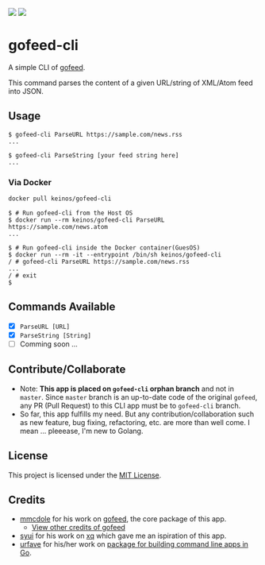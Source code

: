 [![](https://img.shields.io/docker/cloud/automated/keinos/gofeed-cli.svg)](https://hub.docker.com/r/keinos/gofeed-cli "View on Docker Hub") [![](https://img.shields.io/docker/cloud/build/keinos/gofeed-cli.svg)](https://hub.docker.com/r/keinos/gofeed-cli/builds "View builds on Docker Hub")

# gofeed-cli

A simple CLI of [gofeed](https://github.com/mmcdole/gofeed).

This command parses the content of a given URL/string of XML/Atom feed into JSON.

## Usage

```shellsession
$ gofeed-cli ParseURL https://sample.com/news.rss
...
```

```shellsession
$ gofeed-cli ParseString [your feed string here]
...
```

### Via Docker

```bash
docker pull keinos/gofeed-cli
```

```shellsession
$ # Run gofeed-cli from the Host OS
$ docker run --rm keinos/gofeed-cli ParseURL https://sample.com/news.atom
...
```

```shellsession
$ # Run gofeed-cli inside the Docker container(GuesOS)
$ docker run --rm -it --entrypoint /bin/sh keinos/gofeed-cli
/ # gofeed-cli ParseURL https://sample.com/news.rss
...
/ # exit
$
```

## Commands Available

- [x] `ParseURL [URL]`
- [x] `ParseString [String]`
- [ ] Comming soon ...

## Contribute/Collaborate

- Note: **This app is placed on `gofeed-cli` orphan branch** and not in `master`. Since `master` branch is an up-to-date code of the original `gofeed`, any PR (Pull Request) to this CLI app must be to `gofeed-cli` branch.
- So far, this app fulfills my need. But any contribution/collaboration such as new feature, bug fixing, refactoring, etc. are more than well come. I mean ... pleeease, I'm new to Golang.

## License

This project is licensed under the [MIT License](https://KEINOS.github.io/gofeed-cli/master/LICENSE).

## Credits

* [mmcdole](https://github.com/mmcdole) for his work on [gofeed](https://github.com/mmcdole/gofeed), the core package of this app.
  * [View other credits of gofeed](https://github.com/mmcdole/gofeed#credits)
* [syui](https://github.com/syui) for his work on [xq](https://github.com/syui/xq) which gave me an ispiration of this app.
* [urfave](https://github.com/urfave) for his/her work on [package for building command line apps in Go](https://github.com/urfave/cli).
